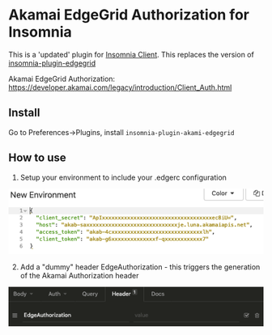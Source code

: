 # Akamai EdgeGrid Authorization for Insomnia

This is a 'updated' plugin for [Insomnia Client](https://insomnia.rest/). This replaces the version of [insomnia-plugin-edgegrid](https://github.com/schwabix/insomnia-plugin-edgegrid)

Akamai EdgeGrid Authorization: https://developer.akamai.com/legacy/introduction/Client_Auth.html

## Install

Go to Preferences->Plugins, install `insomnia-plugin-akami-edgegrid`

## How to use

1. Setup your environment to include your .edgerc configuration

![Screenshot](https://raw.githubusercontent.com/rveldhuizen/insomnia-plugin-akamai-edgegrid/main/readme-ss-environment.png)

2. Add a "dummy" header EdgeAuthorization - this triggers the generation of the Akamai Authorization header

![Screenshot](https://raw.githubusercontent.com/rveldhuizen/insomnia-plugin-akamai-edgegrid/main/readme-ss-header.png)